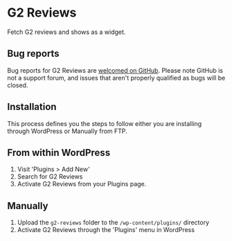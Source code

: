 # G2 Reviews

Fetch G2 reviews and shows as a widget.

## Bug reports

Bug reports for G2 Reviews are [welcomed on GitHub](https://github.com/yasglobal/g2-reviews). Please note GitHub is not a support forum, and issues that aren't properly qualified as bugs will be closed.

## Installation

This process defines you the steps to follow either you are installing through WordPress or Manually from FTP.

## From within WordPress

1.  Visit 'Plugins > Add New'
2.  Search for G2 Reviews
3.  Activate G2 Reviews from your Plugins page.

## Manually

1.  Upload the `g2-reviews` folder to the `/wp-content/plugins/` directory
2.  Activate G2 Reviews through the 'Plugins' menu in WordPress
